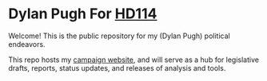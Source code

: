 # Dylan Pugh For [HD114](https://ballotpedia.org/Maine_House_of_Representatives_District_114)

Welcome! This is the public repository for my (Dylan Pugh) political endeavors. 

This repo hosts my [campaign website](https://pughforportland.org/), and will serve as a hub for legislative drafts, reports, status updates, and releases of analysis and tools. 